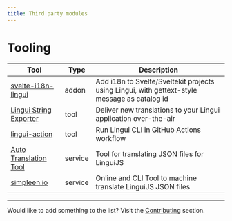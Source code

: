 ```yaml
---
title: Third party modules
---
```


# Tooling

| Tool                                                                       | Type    | Description                                                                                  |
| -------------------------------------------------------------------------- | ------- | -------------------------------------------------------------------------------------------- |
| [svelte-i18n-lingui](https://www.npmjs.com/package/svelte-i18n-lingui)     | addon   | Add i18n to Svelte/Sveltekit projects using Lingui, with gettext-style message as catalog id |
| [Lingui String Exporter](https://store.crowdin.com/lingui-string-exporter) | tool    | Deliver new translations to your Lingui application over-the-air                             |
| [lingui-action](https://github.com/trisbee/lingui-action)                  | tool    | Run Lingui CLI in GitHub Actions workflow                                                    |
| [Auto Translation Tool](https://auto-translation.now.sh/)                  | service | Tool for translating JSON files for LinguiJS                                                 |
| [simpleen.io](https://simpleen.io/)                                        | service | Online and CLI Tool to machine translate LinguiJS JSON files                                 |

---

Would like to add something to the list? Visit the [Contributing](http://localhost:3000/misc/community#contributing) section.
